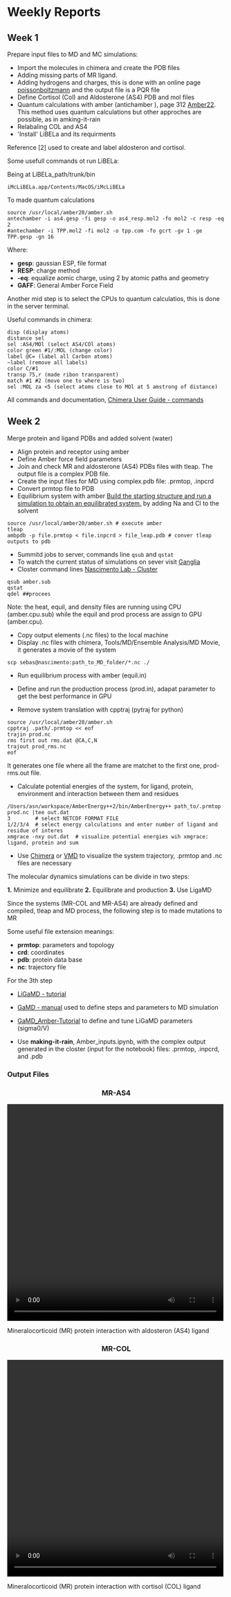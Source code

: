 # **Weekly Reports**

## Week 1

Prepare input files to MD and MC simulations:

- Import the molecules in chimera and create the PDB files
- Adding missing parts of MR ligand.
- Adding hydrogens and charges, this is done with an online page [poissonboltzmann](https://server.poissonboltzmann.org/) and the output file is a PQR file
- Define Cortisol (Col) and Aldosterone (AS4) PDB and mol files
- Quantum calculations with amber (antichamber ), page 312 [Amber22](http://ambermd.org/doc12/Amber22.pdf). This method uses quantum calculations but other approches are possible, as in amking-it-rain
- Relabaling COL and AS4
- 'Install' LiBELa and its requirments

Reference [2] used to create and label aldosteron and cortisol.

Some usefull commands ot run LiBELa:

Being at LiBELa_path/trunk/bin

```
iMcLiBELa.app/Contents/MacOS/iMcLiBELa 
```

To made quantum calculations

```
source /usr/local/amber20/amber.sh
antechamber -i as4.gesp -fi gesp -o as4_resp.mol2 -fo mol2 -c resp -eq 2
#antechamber -i TPP.mol2 -fi mol2 -o tpp.com -fo gcrt -gv 1 -ge TPP.gesp -gn 16
```
Where:

- **gesp**: gaussian ESP, file format
- **RESP**: charge method
- **-eq**: equalize aomic charge, using 2 by atomic paths and geometry
- **GAFF**: General Amber Force Field

Another mid step is to select the CPUs to quantum calculatios, this is done in the server terminal.

Useful commands in chimera:

```
disp (display atoms)
distance sel
sel :AS4/MOl (select AS4/COl atoms)
color green #1/:MOL (change color)
label @C= (label all Carbon atoms)
~label (remove all labels)
color C/#1
transp 75,r (made ribon transparent)
match #1 #2 (move one to where is two)
sel :MOL za <5 (select atoms close to MOl at 5 amstrong of distance)
```

All commands and documentation, [Chimera User Guide - commands](https://www.cgl.ucsf.edu/chimera/docs/UsersGuide/framecommand.html)


## Week 2

Merge protein and ligand PDBs and added solvent (water)

- Align protein and receptor using amber
- Define Amber force field parameters
- Join and check MR and aldosterone (AS4) PDBs files with tleap. The output file is a complex PDB file.
- Create the input files for MD using complex.pdb file: .prmtop, .inpcrd
- Convert prmtop file to PDB
- Equilibrium system with amber [Build the starting structure and run a simulation to obtain an equilibrated system.](http://ambermd.org/tutorials/advanced/tutorial3/section1.php) by adding Na and Cl to the solvent

```
source /usr/local/amber20/amber.sh # execute amber
tleap 
ambpdb -p file.prmtop < file.inpcrd > file_leap.pdb # conver tleap outputs to pdb
```

- Summitd jobs to server, commands line ```qsub``` and ```qstat```
- To watch the current status of simulations on sever visit [Ganglia](http://nascimento.ifsc.usp.br/ganglia)
- Closter command lines [Nascimento Lab - Cluster](http://nascimento.ifsc.usp.br/wordpress/?page_id=53)

```
qsub amber.sub
qstat
qdel ##procees
```

Note: the heat, equil, and density files are running using CPU (amber.cpu.sub) while the equil and prod process are assign to GPU (amber.cpu).

- Copy output elements (.nc files) to the local machine
- Display .nc files with chimera, Tools/MD/Ensemble Analysis/MD Movie, it generates a movie of the system

```
scp sebas@nascimento:path_to_MD_folder/*.nc ./
```


- Run equilibrium process with amber (equil.in)
- Define and run the production process (prod.in), adapat parameter to get the best performance in GPU  

- Remove system translation with cpptraj (pytraj for python)

```
source /usr/local/amber20/amber.sh
cpptraj .path/.prmtop << eof
trajin prod.nc 
rms first out rms.dat @CA,C,N
trajout prod_rms.nc
eof
```

It generates one file where all the frame are matchet to the first one, prod-rms.out file.

- Calculate potential energies of the system, for ligand, protein, environment and interaction between them and residues

```
/Users/asn/workspace/AmberEnergy++2/bin/AmberEnergy++ path_to/.prmtop prod.nc |tee out.dat
3        # select NETCDF FORMAT FILE
1/2/3/4  # select energy calculations and enter number of ligand and residue of interes
xmgrace -nxy out.dat  # visualize potential energies wih xmgrace: ligand, protein and sum
```

- Use [Chimera](https://www.cgl.ucsf.edu/chimera/) or [VMD](https://www.ks.uiuc.edu/Research/vmd/) to visualize the system trajectory, .prmtop and .nc files are necessary

The molecular dynamics simulations can be divide in two steps:

**1.** Minimize and equilibrate
**2.** Equilibrate and production 
**3.** Use LigaMD

Since the systems (MR-COL and MR-AS4) are already defined and compiled, tleap and MD process, the following step is to made mutations to MR

Some useful file extension meanings:

- **prmtop**: parameters and topology
- **crd**: coordinates
- **pdb**: protein data base
- **nc**: trajectory file

For the 3th step

- [LiGaMD - tutorial](http://miaolab.org/GaMD/tutorial.html)
- [GaMD - manual](http://miaolab.org/GaMD/manual.html) used to define steps and parameters to MD simulation
- [GaMD_Amber-Tutorial](http://miaolab.org/GaMD/lib/GaMD_Amber-Tutorial.pdf) to define and tune LiGaMD parameters (sigma0/V)

- Use **making-it-rain**, Amber_inputs.ipynb, with the complex output generated in the closter (input for the notebook) files: .prmtop, .inpcrd, and .pdb




### Output Files

<h3 align="center">MR-AS4</h3>

<div class="container">
    <video id="video" width="500" height="500" onclick="play();">
        <source src="../MR-AS4.mp4" type="video/mp4">
    </video>
    <div class="overlay">
        <p>Mineralocorticoid (MR) protein interaction with aldosteron (AS4) ligand</p>
    </div>
</div>


<h3 align="center">MR-COL </h3>

<div class="container">
    <video id="video" width="500" height="500" onclick="play();">
        <source src="../MR-COL.mp4" type="video/mp4">
    </video>
    <div class="overlay">
        <p>Mineralocorticoid (MR) protein interaction with cortisol (COL) ligand</p>
    </div>
</div>

